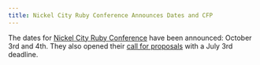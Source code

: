 ```yaml
---
title: Nickel City Ruby Conference Announces Dates and CFP
---
```


The dates for [Nickel City Ruby Conference][n] have been announced: October 3rd
and 4th. They also opened their [call for proposals][cfp] with a July 3rd
deadline.

[n]: http://nickelcityruby.com
[cfp]: https://nickelcityruby.wufoo.com/forms/nickel-city-ruby-conference-2014/
